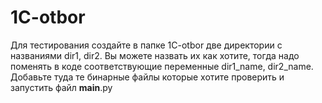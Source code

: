 # 1C-otbor
Для тестирования создайте в папке 1C-otbor две директории с названиями dir1, dir2. Вы можете назвать их как хотите, тогда надо поменять в коде соответствующие переменные dir1_name, dir2_name. Добавьте туда те бинарные файлы которые хотите проверить и запустить файл __main__.py 